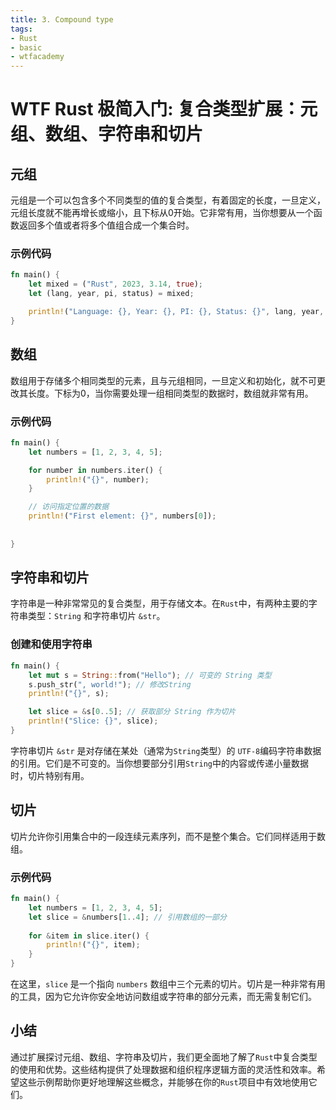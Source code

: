 ```yaml
---
title: 3. Compound type
tags:
- Rust
- basic
- wtfacademy
---
```


# WTF Rust 极简入门: 复合类型扩展：元组、数组、字符串和切片
## 元组

元组是一个可以包含多个不同类型的值的复合类型，有着固定的长度，一旦定义，元组长度就不能再增长或缩小，且下标从0开始。它非常有用，当你想要从一个函数返回多个值或者将多个值组合成一个集合时。

### 示例代码

```rust
fn main() {
    let mixed = ("Rust", 2023, 3.14, true);
    let (lang, year, pi, status) = mixed;

    println!("Language: {}, Year: {}, PI: {}, Status: {}", lang, year, pi, status);
}
```

## 数组

数组用于存储多个相同类型的元素，且与元组相同，一旦定义和初始化，就不可更改其长度。下标为0，当你需要处理一组相同类型的数据时，数组就非常有用。

### 示例代码

```rust
fn main() {
    let numbers = [1, 2, 3, 4, 5];

    for number in numbers.iter() {
        println!("{}", number);
    }

    // 访问指定位置的数据
    println!("First element: {}", numbers[0]);
    
    
}
```

## 字符串和切片

字符串是一种非常常见的复合类型，用于存储文本。在`Rust`中，有两种主要的字符串类型：`String` 和字符串切片 `&str`。

### 创建和使用字符串

```rust
fn main() {
    let mut s = String::from("Hello"); // 可变的 String 类型
    s.push_str(", world!"); // 修改String
    println!("{}", s);

    let slice = &s[0..5]; // 获取部分 String 作为切片
    println!("Slice: {}", slice);
}
```

字符串切片 `&str` 是对存储在某处（通常为`String`类型）的 `UTF-8`编码字符串数据的引用。它们是不可变的。当你想要部分引用`String`中的内容或传递小量数据时，切片特别有用。

## 切片

切片允许你引用集合中的一段连续元素序列，而不是整个集合。它们同样适用于数组。

### 示例代码

```rust
fn main() {
    let numbers = [1, 2, 3, 4, 5];
    let slice = &numbers[1..4]; // 引用数组的一部分
    
    for &item in slice.iter() {
        println!("{}", item);
    }
}
```

在这里，`slice` 是一个指向 `numbers` 数组中三个元素的切片。切片是一种非常有用的工具，因为它允许你安全地访问数组或字符串的部分元素，而无需复制它们。

## 小结

通过扩展探讨元组、数组、字符串及切片，我们更全面地了解了`Rust`中复合类型的使用和优势。这些结构提供了处理数据和组织程序逻辑方面的灵活性和效率。希望这些示例帮助你更好地理解这些概念，并能够在你的`Rust`项目中有效地使用它们。